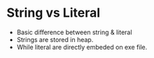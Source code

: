 # String vs Literal
- Basic difference between string & literal
- Strings are stored in heap.
- While literal are directly embeded on exe file. 
